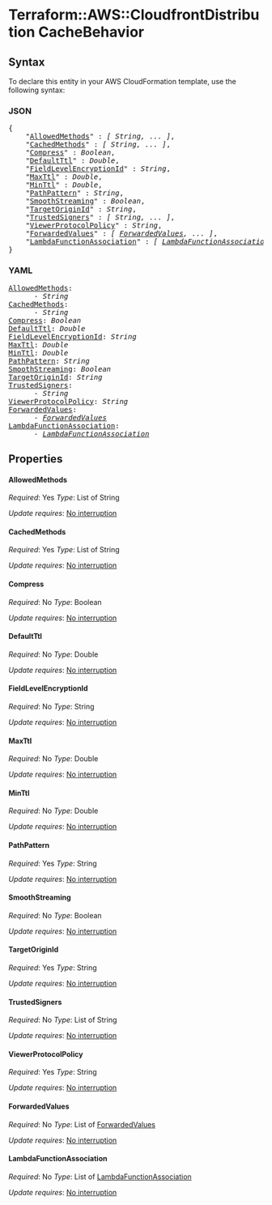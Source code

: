 # Terraform::AWS::CloudfrontDistribution CacheBehavior

## Syntax

To declare this entity in your AWS CloudFormation template, use the following syntax:

### JSON

<pre>
{
    "<a href="#allowedmethods" title="AllowedMethods">AllowedMethods</a>" : <i>[ String, ... ]</i>,
    "<a href="#cachedmethods" title="CachedMethods">CachedMethods</a>" : <i>[ String, ... ]</i>,
    "<a href="#compress" title="Compress">Compress</a>" : <i>Boolean</i>,
    "<a href="#defaultttl" title="DefaultTtl">DefaultTtl</a>" : <i>Double</i>,
    "<a href="#fieldlevelencryptionid" title="FieldLevelEncryptionId">FieldLevelEncryptionId</a>" : <i>String</i>,
    "<a href="#maxttl" title="MaxTtl">MaxTtl</a>" : <i>Double</i>,
    "<a href="#minttl" title="MinTtl">MinTtl</a>" : <i>Double</i>,
    "<a href="#pathpattern" title="PathPattern">PathPattern</a>" : <i>String</i>,
    "<a href="#smoothstreaming" title="SmoothStreaming">SmoothStreaming</a>" : <i>Boolean</i>,
    "<a href="#targetoriginid" title="TargetOriginId">TargetOriginId</a>" : <i>String</i>,
    "<a href="#trustedsigners" title="TrustedSigners">TrustedSigners</a>" : <i>[ String, ... ]</i>,
    "<a href="#viewerprotocolpolicy" title="ViewerProtocolPolicy">ViewerProtocolPolicy</a>" : <i>String</i>,
    "<a href="#forwardedvalues" title="ForwardedValues">ForwardedValues</a>" : <i>[ <a href="cachebehavior-forwardedvalues.md">ForwardedValues</a>, ... ]</i>,
    "<a href="#lambdafunctionassociation" title="LambdaFunctionAssociation">LambdaFunctionAssociation</a>" : <i>[ <a href="cachebehavior-lambdafunctionassociation.md">LambdaFunctionAssociation</a>, ... ]</i>
}
</pre>

### YAML

<pre>
<a href="#allowedmethods" title="AllowedMethods">AllowedMethods</a>: <i>
      - String</i>
<a href="#cachedmethods" title="CachedMethods">CachedMethods</a>: <i>
      - String</i>
<a href="#compress" title="Compress">Compress</a>: <i>Boolean</i>
<a href="#defaultttl" title="DefaultTtl">DefaultTtl</a>: <i>Double</i>
<a href="#fieldlevelencryptionid" title="FieldLevelEncryptionId">FieldLevelEncryptionId</a>: <i>String</i>
<a href="#maxttl" title="MaxTtl">MaxTtl</a>: <i>Double</i>
<a href="#minttl" title="MinTtl">MinTtl</a>: <i>Double</i>
<a href="#pathpattern" title="PathPattern">PathPattern</a>: <i>String</i>
<a href="#smoothstreaming" title="SmoothStreaming">SmoothStreaming</a>: <i>Boolean</i>
<a href="#targetoriginid" title="TargetOriginId">TargetOriginId</a>: <i>String</i>
<a href="#trustedsigners" title="TrustedSigners">TrustedSigners</a>: <i>
      - String</i>
<a href="#viewerprotocolpolicy" title="ViewerProtocolPolicy">ViewerProtocolPolicy</a>: <i>String</i>
<a href="#forwardedvalues" title="ForwardedValues">ForwardedValues</a>: <i>
      - <a href="cachebehavior-forwardedvalues.md">ForwardedValues</a></i>
<a href="#lambdafunctionassociation" title="LambdaFunctionAssociation">LambdaFunctionAssociation</a>: <i>
      - <a href="cachebehavior-lambdafunctionassociation.md">LambdaFunctionAssociation</a></i>
</pre>

## Properties

#### AllowedMethods

_Required_: Yes
_Type_: List of String

_Update requires_: [No interruption](https://docs.aws.amazon.com/AWSCloudFormation/latest/UserGuide/using-cfn-updating-stacks-update-behaviors.html#update-no-interrupt)

#### CachedMethods

_Required_: Yes
_Type_: List of String

_Update requires_: [No interruption](https://docs.aws.amazon.com/AWSCloudFormation/latest/UserGuide/using-cfn-updating-stacks-update-behaviors.html#update-no-interrupt)

#### Compress

_Required_: No
_Type_: Boolean

_Update requires_: [No interruption](https://docs.aws.amazon.com/AWSCloudFormation/latest/UserGuide/using-cfn-updating-stacks-update-behaviors.html#update-no-interrupt)

#### DefaultTtl

_Required_: No
_Type_: Double

_Update requires_: [No interruption](https://docs.aws.amazon.com/AWSCloudFormation/latest/UserGuide/using-cfn-updating-stacks-update-behaviors.html#update-no-interrupt)

#### FieldLevelEncryptionId

_Required_: No
_Type_: String

_Update requires_: [No interruption](https://docs.aws.amazon.com/AWSCloudFormation/latest/UserGuide/using-cfn-updating-stacks-update-behaviors.html#update-no-interrupt)

#### MaxTtl

_Required_: No
_Type_: Double

_Update requires_: [No interruption](https://docs.aws.amazon.com/AWSCloudFormation/latest/UserGuide/using-cfn-updating-stacks-update-behaviors.html#update-no-interrupt)

#### MinTtl

_Required_: No
_Type_: Double

_Update requires_: [No interruption](https://docs.aws.amazon.com/AWSCloudFormation/latest/UserGuide/using-cfn-updating-stacks-update-behaviors.html#update-no-interrupt)

#### PathPattern

_Required_: Yes
_Type_: String

_Update requires_: [No interruption](https://docs.aws.amazon.com/AWSCloudFormation/latest/UserGuide/using-cfn-updating-stacks-update-behaviors.html#update-no-interrupt)

#### SmoothStreaming

_Required_: No
_Type_: Boolean

_Update requires_: [No interruption](https://docs.aws.amazon.com/AWSCloudFormation/latest/UserGuide/using-cfn-updating-stacks-update-behaviors.html#update-no-interrupt)

#### TargetOriginId

_Required_: Yes
_Type_: String

_Update requires_: [No interruption](https://docs.aws.amazon.com/AWSCloudFormation/latest/UserGuide/using-cfn-updating-stacks-update-behaviors.html#update-no-interrupt)

#### TrustedSigners

_Required_: No
_Type_: List of String

_Update requires_: [No interruption](https://docs.aws.amazon.com/AWSCloudFormation/latest/UserGuide/using-cfn-updating-stacks-update-behaviors.html#update-no-interrupt)

#### ViewerProtocolPolicy

_Required_: Yes
_Type_: String

_Update requires_: [No interruption](https://docs.aws.amazon.com/AWSCloudFormation/latest/UserGuide/using-cfn-updating-stacks-update-behaviors.html#update-no-interrupt)

#### ForwardedValues

_Required_: No
_Type_: List of <a href="cachebehavior-forwardedvalues.md">ForwardedValues</a>

_Update requires_: [No interruption](https://docs.aws.amazon.com/AWSCloudFormation/latest/UserGuide/using-cfn-updating-stacks-update-behaviors.html#update-no-interrupt)

#### LambdaFunctionAssociation

_Required_: No
_Type_: List of <a href="cachebehavior-lambdafunctionassociation.md">LambdaFunctionAssociation</a>

_Update requires_: [No interruption](https://docs.aws.amazon.com/AWSCloudFormation/latest/UserGuide/using-cfn-updating-stacks-update-behaviors.html#update-no-interrupt)

